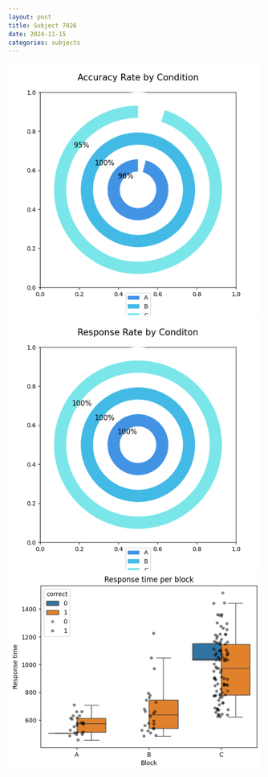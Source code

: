 ```yaml
---
layout: post
title: Subject 7026
date: 2024-11-15
categories: subjects
---
```


![](data/7026/run-3/7026_accuracy_rate.png)
![](data/7026/run-3/7026_response_rate.png)
![](data/7026/run-3/7026_rt.png)
